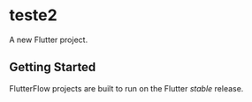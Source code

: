 # teste2

A new Flutter project.

## Getting Started

FlutterFlow projects are built to run on the Flutter _stable_ release.

